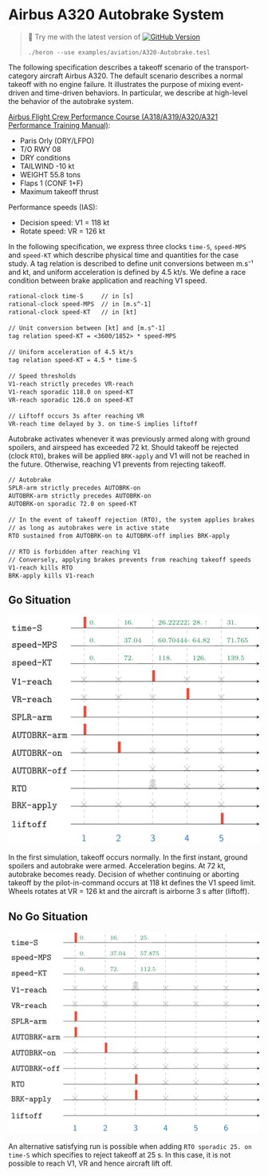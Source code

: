Airbus A320 Autobrake System
===================
> :wrench: Try me with the latest version of [![GitHub Version](https://img.shields.io/github/release/heron-solver/heron.svg?label=Heron&maxAge=2592000&colorB=46a4b8&style=flat-square)](https://github.com/EmptyStackExn/heron/releases/latest)
> ```
> ./heron --use examples/aviation/A320-Autobrake.tesl
> ```

The following specification describes a takeoff scenario of the transport-category aircraft Airbus A320. The default scenario describes a normal takeoff with no engine failure. It illustrates the purpose of mixing event-driven and time-driven behaviors. In particular, we describe at high-level the behavior of the autobrake system.

[Airbus Flight Crew Performance Course (A318/A319/A320/A321 Performance Training Manual)](A320-RTOW-PARIS-ORLY-RWY08.jpg):

 - Paris Orly (ORY/LFPO)
 - T/O RWY 08
 - DRY conditions
 - TAILWIND -10 kt
 - WEIGHT 55.8 tons
 - Flaps 1 (CONF 1+F)
 - Maximum takeoff thrust

Performance speeds (IAS):
 - Decision speed: V1 = 118 kt
 - Rotate speed: VR = 126 kt

In the following specification, we express three clocks `time-S`, `speed-MPS` and `speed-KT` which describe physical time and quantities for the case study. A tag relation is described to define unit conversions between m.s⁻¹ and kt, and uniform acceleration is defined by 4.5 kt/s. We define a race condition between brake application and reaching V1 speed.
```
rational-clock time-S     // in [s]
rational-clock speed-MPS  // in [m.s^-1]
rational-clock speed-KT   // in [kt]

// Unit conversion between [kt] and [m.s^-1]
tag relation speed-KT = <3600/1852> * speed-MPS

// Uniform acceleration of 4.5 kt/s
tag relation speed-KT = 4.5 * time-S

// Speed thresholds
V1-reach strictly precedes VR-reach
V1-reach sporadic 118.0 on speed-KT
VR-reach sporadic 126.0 on speed-KT

// Liftoff occurs 3s after reaching VR
VR-reach time delayed by 3. on time-S implies liftoff
```

Autobrake activates whenever it was previously armed along with ground spoilers, and airspeed has exceeded 72 kt. Should takeoff be rejected (clock `RTO`), brakes will be applied `BRK-apply` and V1 will not be reached in the future. Otherwise, reaching V1 prevents from rejecting takeoff.
```
// Autobrake
SPLR-arm strictly precedes AUTOBRK-on
AUTOBRK-arm strictly precedes AUTOBRK-on
AUTOBRK-on sporadic 72.0 on speed-KT

// In the event of takeoff rejection (RTO), the system applies brakes
// as long as autobrakes were in active state
RTO sustained from AUTOBRK-on to AUTOBRK-off implies BRK-apply

// RTO is forbidden after reaching V1
// Conversely, applying brakes prevents from reaching takeoff speeds
V1-reach kills RTO
BRK-apply kills V1-reach
```

Go Situation
----------

<p align="center">
  <img src="A320-Autobrake-TO.png" width="600">
</p>

In the first simulation, takeoff occurs normally. In the first instant, ground spoilers and autobrake were armed. Acceleration begins. At 72 kt, autobrake becomes ready. Decision of whether continuing or aborting takeoff by the pilot-in-command occurs at 118 kt defines the V1 speed limit. Wheels rotates at VR = 126 kt and the aircraft is airborne 3 s after (liftoff).

No Go Situation
----------

<p align="center">
  <img src="A320-Autobrake-RTO-after72.png" width="600">
</p>

An alternative satisfying run is possible when adding `RTO sporadic 25. on time-S` which specifies to reject takeoff at 25 s. In this case, it is not possible to reach V1, VR and hence aircraft lift off.
